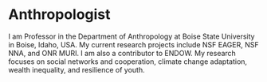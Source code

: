 # Anthropologist
I am Professor in the Department of Anthropology at Boise State University in Boise, Idaho, USA. My current research projects include NSF EAGER, NSF NNA, and ONR MURI. I am also a contributor to ENDOW. My research focuses on social networks and cooperation, climate change adaptation, wealth inequality, and resilience of youth.
